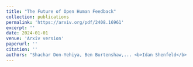 ```yaml
---
title: "The Future of Open Human Feedback"
collection: publications
permalink: 'https://arxiv.org/pdf/2408.16961'
excerpt: ''
date: 2024-01-01
venue: 'Arxiv version'
paperurl: ''
citation: ''
authors: "Shachar Don-Yehiya, Ben Burtenshaw,... <b>Idan Shenfeld</b> ..., Leshem Choshen"
---
```

